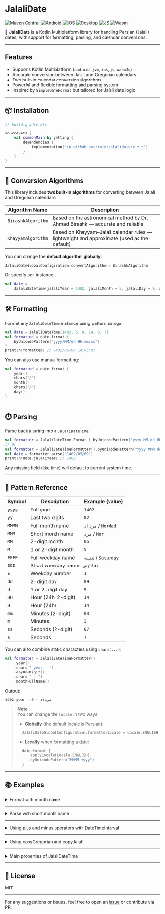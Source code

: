 # JalaliDate

[![Maven Central](https://img.shields.io/maven-central/v/io.github.amirroid/jalalidate?label=Maven%20Central)](https://central.sonatype.com/artifact/io.github.amirroid/jalalidate) ![Android](https://img.shields.io/badge/Android-3aab58?logo=android&logoColor=white) ![iOS](https://img.shields.io/badge/iOS-d32408?logo=apple&logoColor=white) ![Desktop](https://img.shields.io/badge/Desktop-097cd5) ![JS](https://img.shields.io/badge/JS-f7e025?logo=javascript&logoColor=black) ![Wasm](https://img.shields.io/badge/Wasm-00599C?logo=webassembly&logoColor=white)

📆 **JalaliDate** is a Kotlin Multiplatform library for handling Persian (Jalali) dates, with support
for formatting, parsing, and calendar conversions.

---

## Features

- Supports Kotlin Multiplatform (`android`, `jvm`, `ios`, `js`, `wasmJs`)
- Accurate conversion between Jalali and Gregorian calendars
- Two built-in calendar conversion algorithms
- Powerful and flexible formatting and parsing system
- Inspired by `SimpleDateFormat` but tailored for Jalali date logic

---

## 📦 Installation

```kotlin
// build.gradle.kts

sourceSets {
    val commonMain by getting {
        dependencies {
            implementation("io.github.amirroid:jalalidate:x.y.z")
        }
    }
}
```

---

## 🔁 Conversion Algorithms

This library includes **two built-in algorithms** for converting between Jalali and Gregorian
calendars:

| Algorithm Name     | Description                                                                                |
|--------------------|--------------------------------------------------------------------------------------------|
| `BirashkAlgorithm` | Based on the astronomical method by Dr. Ahmad Birashk — accurate and reliable              |
| `KhayyamAlgorithm` | Based on Khayyam–Jalali calendar rules — lightweight and approximate (used as the default) |

You can change the **default algorithm globally**:

```kotlin
JalaliDateGlobalConfiguration.convertAlgorithm = BirashkAlgorithm
```

Or specify per-instance:

```kotlin
val date =
    JalaliDateTime(jalaliYear = 1402, jalaliMonth = 5, jalaliDay = 9, algorithm = BirashkAlgorithm)
```

---

## 🛠️ Formatting

Format any `JalaliDateTime` instance using pattern strings:

```kotlin
val date = JalaliDateTime(1402, 5, 9, 14, 3, 7)
val formatted = date.format {
    byUnicodePattern("yyyy/MM/dd HH:mm:ss")
}
println(formatted) // 1402/05/09 14:03:07
```

You can also use manual formatting:

```kotlin
val formatted = date.format {
    year()
    chars("/")
    month()
    chars("/")
    day()
}
```

---

## ⏱️ Parsing

Parse back a string into a `JalaliDateTime`:

```kotlin
val formatter = JalaliDateTime.Format { byUnicodePattern("yyyy-MM-dd HH:mm:ss") }
// Or
val formatter = JalaliDateTimeFormatter().byUnicodePattern("yyyy MMM dd")
val date = formatter.parse("1402/05/09")
println(date.jalaliYear) // 1402
```

Any missing field (like time) will default to current system time.

---

## 🧾 Pattern Reference

| Symbol | Description         | Example (value)     |
|--------|---------------------|---------------------|
| `yyyy` | Full year           | `1402`              |
| `yy`   | Last two digits     | `02`                |
| `MMMM` | Full month name     | `مرداد` / `Mordad`  |
| `MMM`  | Short month name    | `مرد` / `Mor`       |
| `MM`   | 2-digit month       | `05`                |
| `M`    | 1 or 2-digit month  | `5`                 |
| `EEEE` | Full weekday name   | `شنبه` / `Saturday` |
| `EEE`  | Short weekday name  | `ش` / `Sat`         |
| `E`    | Weekday number      | `1`                 |
| `dd`   | 2-digit day         | `09`                |
| `d`    | 1 or 2-digit day    | `9`                 |
| `HH`   | Hour (24h, 2-digit) | `14`                |
| `H`    | Hour (24h)          | `14`                |
| `mm`   | Minutes (2-digit)   | `03`                |
| `m`    | Minutes             | `3`                 |
| `ss`   | Seconds (2-digit)   | `07`                |
| `s`    | Seconds             | `7`                 |

You can also combine static characters using `chars(...)`:

```kotlin
val formatter = JalaliDateTimeFormatter()
    .year()
    .chars(" year - ")
    .dayOneDigit()
    .chars(" - ")
    .monthFullName()
```

Output:

```
1402 year - مرداد - 9
```

> **Note:**  
> You can change the `locale` in two ways:
>- **Globally** (the default locale is Persian):
>```kotlin
>   JalaliDateGlobalConfiguration.formatterLocale = Locale.ENGLISH
>```  
> - **Locally** when formatting a date:
>```kotlin
>   date.format {
>       applyLocale(Locale.ENGLISH)
>       byUnicodePattern("MMMM yyyy")
>   }
>```


---

## 📚 Examples

<details>
<summary>Format with month name</summary>

```kotlin
val date = JalaliDateTime(1402, 5, 9)
val formatted = date.format {
    byUnicodePattern("yyyy dd MMMM")
}
// Output: 1402 مرداد 09
```

</details>

---

<details>
<summary>Parse with short month name</summary>

```kotlin
val input = "1402 مرد 09"
val formatter = JalaliDateTimeFormatter().byUnicodePattern("yyyy dd MMM")
val date = formatter.parse(input)
println(date.jalaliMonth) // 5
```

</details>

---

<details>
<summary>Using plus and minus operators with DateTimeInterval</summary>

```kotlin
val date = JalaliDateTime(1402, 5, 10, 12, 30, 15)
date + 5.days - 2.months // JalaliDateTime with Jalali date 1402/03/15 and time 12:30:15
date - 1.years + 10.days // JalaliDateTime with Jalali date 1401/05/20 and time 12:30:15
```

</details>

---

<details>
<summary>Using copyGregorian and copyJalali</summary>

```kotlin
JalaliDateTime(1402, 5, 10, 14, 45, 30).copyGregorian(year = 2023, month = 8, day = 1)
// Returns JalaliDateTime corresponding to Gregorian 2023/08/01

JalaliDateTime(1402, 5, 10, 14, 45, 30).copyJalali(year = 1403, month = 6, day = 20)
// JalaliDateTime(year=1403, month=6, day=20, hour=14, minute=45, second=30)
```

</details>

---

<details>
<summary>Main properties of JalaliDateTime</summary>

```kotlin
val date = JalaliDateTime(1402, 7, 15, 10, 20, 30)

date.gregorianYear // 2023
date.gregorianMonth // 10
date.gregorianDay // 7

date.jalaliYear // 1402
date.jalaliMonth // 7
date.jalaliDay // 15

date.algorithm::class.simpleName // "KhayyamAlgorithm" or "BirashkAlgorithm"

date.hour // 10
date.minute // 20
date.second // 30

date.weekOfYear // 33
date.isJalaliLeapYear // false
date.isGregorianLeapYear // false

date.monthLength // 31
date.monthName.english // "Mehr"
date.monthName.persian // "مهر"

date.dayOfWeek() // DayOfWeek.SATURDAY
date.dayOfWeek(weekStartDay = DayOfWeek.SUNDAY) // DayOfWeek.SATURDAY
date.dayOfWeekNumber() // 7 (if week starts on Saturday)
```

</details>

---

## 📜 License

MIT

---

For any suggestions or issues, feel free to open
an [Issue](https://github.com/amirroid/JalaliDate/issues) or contribute via PR.